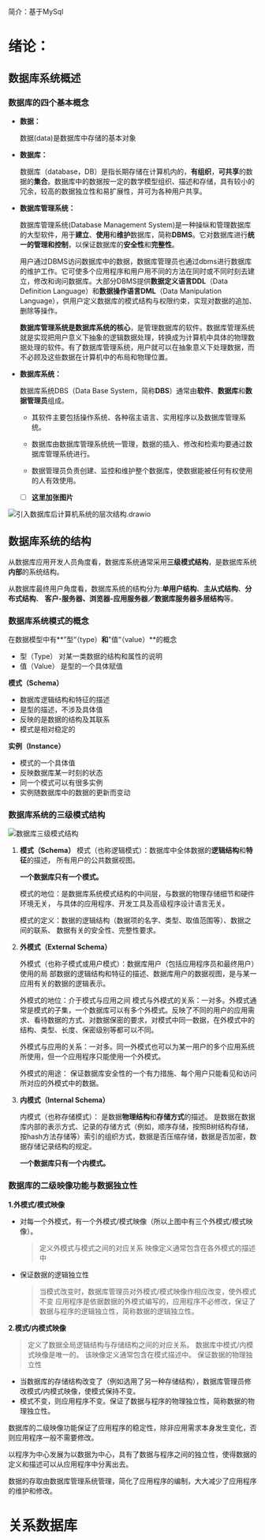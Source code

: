 简介：基于MySql

# 绪论：

## 数据库系统概述

### 数据库的四个基本概念

- **数据：**

	数据(data)是数据库中存储的基本对象

- **数据库：**

	数据库（database，DB）是指长期存储在计算机内的，**有组织**，**可共享**的数据的**集合**。数据库中的数据按一定的数学模型组织、描述和存储，具有较小的冗余，较高的数据独立性和易扩展性，并可为各种用户共享。

- **数据库管理系统：**

	数据库管理系统(Database Management System)是一种操纵和管理数据库的大型软件，用于**建立**、**使用**和**维护**数据库，简称**DBMS**。它对数据库进行**统一的管理和控制**，以保证数据库的**安全性**和**完整性**。

	用户通过DBMS访问数据库中的数据，数据库管理员也通过dbms进行数据库的维护工作。它可使多个应用程序和用户用不同的方法在同时或不同时刻去建立，修改和询问数据库。大部分DBMS提供**数据定义语言DDL**（Data Definition Language）和**数据操作语言DML**（Data Manipulation Language），供用户定义数据库的模式结构与权限约束，实现对数据的追加、删除等操作。

	**数据库管理系统是数据库系统的核心**，是管理数据库的软件。数据库管理系统就是实现把用户意义下抽象的逻辑数据处理，转换成为计算机中具体的物理数据处理的软件。有了数据库管理系统，用户就可以在抽象意义下处理数据，而不必顾及这些数据在计算机中的布局和物理位置。

- **数据库系统：**

	数据库系统DBS（Data Base System，简称**DBS**）通常由**软件**、**数据库**和**数据管理员**组成。

	- 其软件主要包括操作系统、各种宿主语言、实用程序以及数据库管理系统。

	- 数据库由数据库管理系统统一管理，数据的插入、修改和检索均要通过数据库管理系统进行。

	- 数据管理员负责创建、监控和维护整个数据库，使数据能被任何有权使用的人有效使用。

	

	 -  [ ] **这里加张图片**



<img src="https://raw.githubusercontent.com/yzl-eng/blogImage/main/img/202402290022420.svg" alt="引入数据库后计算机系统的层次结构.drawio"  />





## 数据库系统的结构



从数据库应用开发人员角度看，数据库系统通常采用**三级模式结构**，是数据库系统**内部**的系统结构。

从数据库最终用户角度看，数据库系统的结构分为:**单用户结构**、**主从式结构**、**分布式结构**、 **客户-服务器、浏览器-应用服务器／数据库服务器多层结构**等。



### 数据库系统模式的概念

在数据模型中有**”型“（type）**和**”值“（value）**的概念

- 型（Type） 对某一类数据的结构和属性的说明
- 值（Value） 是型的一个具体赋值

**模式（Schema）**

- 数据库逻辑结构和特征的描述
- 是型的描述，不涉及具体值
- 反映的是数据的结构及其联系
- 模式是相对稳定的

**实例（Instance）**

- 模式的一个具体值
- 反映数据库某一时刻的状态
- 同一个模式可以有很多实例
- 实例随数据库中的数据的更新而变动



### 数据库系统的三级模式结构



![数据库三级模式结构](https://raw.githubusercontent.com/yzl-eng/blogImage/main/img/202402290023910.png)



1. **模式（Schema）**
	模式（也称逻辑模式）：数据库中全体数据的**逻辑结构**和**特征**的描述， 所有用户的公共数据视图。

	**一个数据库只有一个模式。**

	模式的地位：是数据库系统模式结构的中间层，与数据的物理存储细节和硬件环境无关， 与具体的应用程序、开发工具及高级程序设计语言无关。

	模式的定义：数据的逻辑结构（数据项的名字、类型、取值范围等）、数据之间的联系、 数据有关的安全性、完整性要求。	

2. **外模式（External Schema）**

	外模式（也称子模式或用户模式）：数据库用户（包括应用程序员和最终用户）使用的局 部数据的逻辑结构和特征的描述、数据库用户的数据视图，是与某一应用有关的数据的逻辑表示。

	外模式的地位：介于模式与应用之间
	模式与外模式的关系：一对多。外模式通常是模式的子集，一个数据库可以有多个外模式。反映了不同的用户的应用需求、看待数据的方式、对数据保密的要求，对模式中同一数据，在外模式中的结构、类型、长度、保密级别等都可以不同。

	外模式与应用的关系：一对多。同一外模式也可以为某一用户的多个应用系统所使用，但一个应用程序只能使用一个外模式。

	外模式的用途：
	保证数据库安全性的一个有力措施、每个用户只能看见和访问所对应的外模式中的数据。

3. **内模式（Internal Schema）**

	内模式（也称存储模式）：
	是数据**物理结构**和**存储方式**的描述。
	是数据在数据库内部的表示方式、记录的存储方式（例如，顺序存储，按照B树结构存储，按hash方法存储等）索引的组织方式，数据是否压缩存储，数据是否加密，数据存储记录结构的规定。

	**一个数据库只有一个内模式。**
	
	
	
### 数据库的二级映像功能与数据独立性

**1.外模式/模式映像**

- 对每一个外模式，有一个外模式/模式映像（所以上图中有三个外模式/模式映像）。

	> 定义外模式与模式之间的对应关系
	> 映像定义通常包含在各外模式的描述中

- 保证数据的逻辑独立性

	> 当模式改变时，数据库管理员对外模式/模式映像作相应改变，使外模式不变
	> 应用程序是依据数据的外模式编写的，应用程序不必修改，保证了数据与程序的逻辑独立性，简称数据的逻辑独立性。

 **2.模式/内模式映像**

> 定义了数据全局逻辑结构与存储结构之间的对应关系。
> 数据库中模式/内模式映像是唯一的。
> 该映像定义通常包含在模式描述中。
> 保证数据的物理独立性

- 当数据库的存储结构改变了（例如选用了另一种存储结构），数据库管理员修改模式/内模式映像，使模式保持不变。
- 模式不变，则应用程序不变。保证了数据与程序的物理独立性，简称数据的物理独立性。

数据库的二级映像功能保证了应用程序的稳定性，除非应用需求本身发生变化，否则应用程序一般不需要修改。

以程序为中心发展为以数据为中心，具有了数据与程序之间的独立性，使得数据的定义和描述可以从应用程序中分离出去。

数据的存取由数据库管理系统管理，简化了应用程序的编制，大大减少了应用程序的维护和修改。



# 关系数据库


